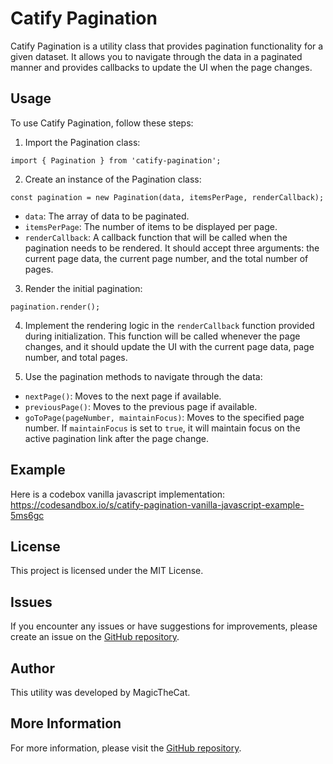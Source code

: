 Catify Pagination
================

Catify Pagination is a utility class that provides pagination functionality for a given dataset. It allows you to navigate through the data in a paginated manner and provides callbacks to update the UI when the page changes.

Usage
-----

To use Catify Pagination, follow these steps:

1.  Import the Pagination class:


`import { Pagination } from 'catify-pagination';`

2.  Create an instance of the Pagination class:


`const pagination = new Pagination(data, itemsPerPage, renderCallback);`

-   `data`: The array of data to be paginated.
-   `itemsPerPage`: The number of items to be displayed per page.
-   `renderCallback`: A callback function that will be called when the pagination needs to be rendered. It should accept three arguments: the current page data, the current page number, and the total number of pages.

3.  Render the initial pagination:


`pagination.render();`

4.  Implement the rendering logic in the `renderCallback` function provided during initialization. This function will be called whenever the page changes, and it should update the UI with the current page data, page number, and total pages.

5.  Use the pagination methods to navigate through the data:

-   `nextPage()`: Moves to the next page if available.
-   `previousPage()`: Moves to the previous page if available.
-   `goToPage(pageNumber, maintainFocus)`: Moves to the specified page number. If `maintainFocus` is set to `true`, it will maintain focus on the active pagination link after the page change.


Example
-------

Here is a codebox vanilla javascript implementation:
<https://codesandbox.io/s/catify-pagination-vanilla-javascript-example-5ms6gc>

License
-------

This project is licensed under the MIT License.

Issues
------

If you encounter any issues or have suggestions for improvements, please create an issue on the [GitHub repository](https://github.com/magicthecat/catify-js/issues).


Author
------

This utility was developed by MagicTheCat.



More Information
----------------

For more information, please visit the [GitHub repository](https://github.com/magicthecat/catify-js#readme).